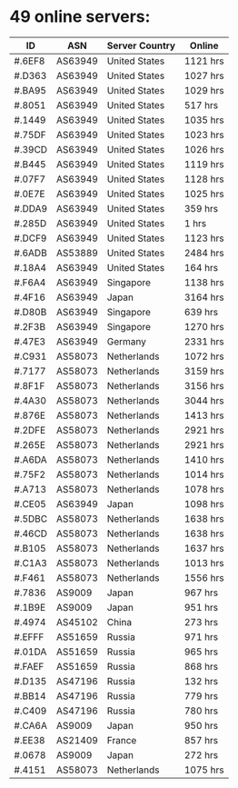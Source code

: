 # 49 online servers:

| ID | ASN | Server Country | Online |
| ------ | ------ | ------ | ------ |
| #.6EF8 | AS63949 | United States | 1121 hrs |
| #.D363 | AS63949 | United States | 1027 hrs |
| #.BA95 | AS63949 | United States | 1029 hrs |
| #.8051 | AS63949 | United States | 517 hrs |
| #.1449 | AS63949 | United States | 1035 hrs |
| #.75DF | AS63949 | United States | 1023 hrs |
| #.39CD | AS63949 | United States | 1026 hrs |
| #.B445 | AS63949 | United States | 1119 hrs |
| #.07F7 | AS63949 | United States | 1128 hrs |
| #.0E7E | AS63949 | United States | 1025 hrs |
| #.DDA9 | AS63949 | United States | 359 hrs |
| #.285D | AS63949 | United States | 1 hrs |
| #.DCF9 | AS63949 | United States | 1123 hrs |
| #.6ADB | AS53889 | United States | 2484 hrs |
| #.18A4 | AS63949 | United States | 164 hrs |
| #.F6A4 | AS63949 | Singapore | 1138 hrs |
| #.4F16 | AS63949 | Japan | 3164 hrs |
| #.D80B | AS63949 | Singapore | 639 hrs |
| #.2F3B | AS63949 | Singapore | 1270 hrs |
| #.47E3 | AS63949 | Germany | 2331 hrs |
| #.C931 | AS58073 | Netherlands | 1072 hrs |
| #.7177 | AS58073 | Netherlands | 3159 hrs |
| #.8F1F | AS58073 | Netherlands | 3156 hrs |
| #.4A30 | AS58073 | Netherlands | 3044 hrs |
| #.876E | AS58073 | Netherlands | 1413 hrs |
| #.2DFE | AS58073 | Netherlands | 2921 hrs |
| #.265E | AS58073 | Netherlands | 2921 hrs |
| #.A6DA | AS58073 | Netherlands | 1410 hrs |
| #.75F2 | AS58073 | Netherlands | 1014 hrs |
| #.A713 | AS58073 | Netherlands | 1078 hrs |
| #.CE05 | AS63949 | Japan | 1098 hrs |
| #.5DBC | AS58073 | Netherlands | 1638 hrs |
| #.46CD | AS58073 | Netherlands | 1638 hrs |
| #.B105 | AS58073 | Netherlands | 1637 hrs |
| #.C1A3 | AS58073 | Netherlands | 1013 hrs |
| #.F461 | AS58073 | Netherlands | 1556 hrs |
| #.7836 | AS9009 | Japan | 967 hrs |
| #.1B9E | AS9009 | Japan | 951 hrs |
| #.4974 | AS45102 | China | 273 hrs |
| #.EFFF | AS51659 | Russia | 971 hrs |
| #.01DA | AS51659 | Russia | 965 hrs |
| #.FAEF | AS51659 | Russia | 868 hrs |
| #.D135 | AS47196 | Russia | 132 hrs |
| #.BB14 | AS47196 | Russia | 779 hrs |
| #.C409 | AS47196 | Russia | 780 hrs |
| #.CA6A | AS9009 | Japan | 950 hrs |
| #.EE38 | AS21409 | France | 857 hrs |
| #.0678 | AS9009 | Japan | 272 hrs |
| #.4151 | AS58073 | Netherlands | 1075 hrs |

